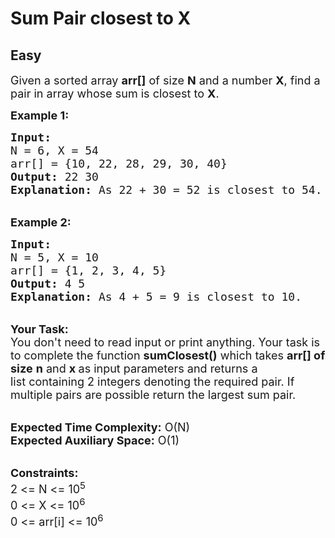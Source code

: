 # Sum Pair closest to X
## Easy 
<div class="problem-statement">
                <p></p><p><span style="font-size:18px">Given a sorted array <strong>arr[]</strong>&nbsp;of size <strong>N</strong> and a number <strong>X</strong>, find a pair in array whose sum is closest to <strong>X</strong>.</span></p>

<p><span style="font-size:18px"><strong>Example 1:</strong></span></p>

<pre><span style="font-size:18px"><strong>Input:
</strong>N = 6, X = 54
arr[] = {10, 22, 28, 29, 30, 40}
<strong>Output:</strong> 22 30
<strong>Explanation:</strong> As 22 + 30 = 52 is closest to 54.
</span></pre>

<p><br>
<span style="font-size:18px"><strong>Example 2:</strong></span></p>

<pre><span style="font-size:18px"><strong>Input:
</strong>N = 5, X = 10
arr[] = {1, 2, 3, 4, 5}
<strong>Output:</strong> 4 5
<strong>Explanation:</strong>&nbsp;As 4 + 5 = 9 is closest to 10.</span></pre>

<p><br>
<span style="font-size:18px"><strong>Your Task:</strong><br>
You don't need to read input or print anything. Your task is to complete the function&nbsp;<strong>sumClosest()</strong>&nbsp;which takes <strong>arr[] of size</strong>&nbsp;<strong>n</strong> and <strong>x&nbsp;</strong>as input parameters and returns a list&nbsp;containing 2 integers denoting the required pair.&nbsp;If multiple pairs are possible return&nbsp;the largest sum pair.</span></p>

<p><br>
<span style="font-size:18px"><strong>Expected Time Complexity:</strong>&nbsp;O(N)<br>
<strong>Expected Auxiliary Space:</strong>&nbsp;O(1)</span></p>

<p><br>
<span style="font-size:18px"><strong>Constraints:</strong><br>
2 &lt;= N &lt;= 10<sup>5</sup><br>
0 &lt;= X &lt;= 10<sup>6</sup><br>
0 &lt;= arr[i] &lt;= 10<sup>6</sup></span></p>

<p>&nbsp;</p>
 <p></p>
            </div>